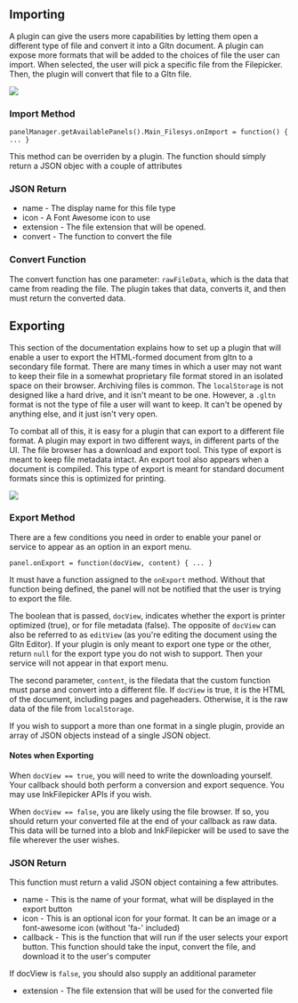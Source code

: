 ## Importing
A plugin can give the users more capabilities by letting them open a different type of file and convert it into a Gltn document. A plugin can expose more formats that will be added to the choices of file the user can import. When selected, the user will pick a specific file from the Filepicker. Then, the plugin will convert that file to a Gltn file.

<img src="http://felkerdigitalmedia.com/gltn\images\blog\import_ui.png">

### Import Method
`panelManager.getAvailablePanels().Main_Filesys.onImport = function() { ... }`

This method can be overriden by a plugin. The function should simply return a JSON objec with a couple of attributes

### JSON Return
* name - The display name for this file type
* icon - A Font Awesome icon to use
* extension - The file extension that will be opened.
* convert - The function to convert the file

### Convert Function
The convert function has one parameter: `rawFileData`, which is the data that came from reading the file. The plugin takes that data, converts it, and then must return the converted data.

## Exporting
This section of the documentation explains how to set up a plugin that will enable a user to export the HTML-formed document from gltn to a secondary file format. There are many times in which a user may not want to keep their file in a somewhat proprietary file format stored in an isolated space on their browser. Archiving files is common. The `localStorage` is not designed like a hard drive, and it isn't meant to be one. However, a `.gltn` format is not the type of file a user will want to keep. It can't be opened by anything else, and it just isn't very open.

To combat all of this, it is easy for a plugin that can export to a different file format. A plugin may export in two different ways, in different parts of the UI. The file browser has a download and export tool. This type of export is meant to keep file metadata intact. An export tool also appears when a document is compiled. This type of export is meant for standard document formats since this is optimized for printing.

<img src="http://felkerdigitalmedia.com/gltn\images\blog\file_info.png">

### Export Method
There are a few conditions you need in order to enable your panel or service to appear as an option in an export menu. 

`panel.onExport = function(docView, content) { ... }`

It must have a function assigned to the `onExport` method. Without that function being defined, the panel will not be notified that the user is trying to export the file.

The boolean that is passed, `docView`, indicates whether the export is printer optimized (true), or for file metadata (false). The opposite of `docView` can also be referred to as `editView` (as you're editing the document using the Gltn Editor). If your plugin is only meant to export one type or the other, return `null` for the export type you do not wish to support. Then your service will not appear in that export menu.

The second parameter, `content`, is the filedata that the custom function must parse and convert into a different file. If `docView` is true, it is the HTML of the document, including pages and pageheaders. Otherwise, it is the raw data of the file from `localStorage`.

If you wish to support a more than one format in a single plugin, provide an array of JSON objects instead of a single JSON object.

#### Notes when Exporting
When `docView == true`, you will need to write the downloading yourself. Your callback should both perform a conversion and export sequence. You may use InkFilepicker APIs if you wish.

When `docView == false`, you are likely using the file browser. If so, you should return your converted file at the end of your callback as raw data. This data will be turned into a blob and InkFilepicker will be used to save the file wherever the user wishes.

### JSON Return
This function must return a valid JSON object containing a few attributes.

* name - This is the name of your format, what will be displayed in the export button
* icon - This is an optional icon for your format. It can be an image or a font-awesome icon (without 'fa-' included)
* callback - This is the function that will run if the user selects your export button. This function should take the input, convert the file, and download it to the user's computer

If docView is `false`, you should also supply an additional parameter

* extension - The file extension that will be used for the converted file